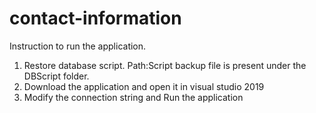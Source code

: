 # contact-information

Instruction to run the application.
1) Restore database script. Path:Script backup file is present under the DBScript folder.
2) Download the application and open it in visual studio 2019
3) Modify the connection string and Run the application